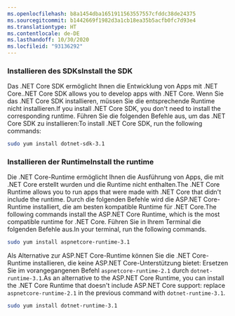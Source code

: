 ```yaml
---
ms.openlocfilehash: b8a1454dba1651911563557557cfddc38de24375
ms.sourcegitcommit: b1442669f1982d3a1cb18ea35b5acfb0fc7d93e4
ms.translationtype: HT
ms.contentlocale: de-DE
ms.lasthandoff: 10/30/2020
ms.locfileid: "93136292"
---
```


### <a name="install-the-sdk"></a><span data-ttu-id="ab298-101">Installieren des SDKs</span><span class="sxs-lookup"><span data-stu-id="ab298-101">Install the SDK</span></span>

<span data-ttu-id="ab298-102">Das .NET Core SDK ermöglicht Ihnen die Entwicklung von Apps mit .NET Core.</span><span class="sxs-lookup"><span data-stu-id="ab298-102">.NET Core SDK allows you to develop apps with .NET Core.</span></span> <span data-ttu-id="ab298-103">Wenn Sie das .NET Core SDK installieren, müssen Sie die entsprechende Runtime nicht installieren.</span><span class="sxs-lookup"><span data-stu-id="ab298-103">If you install .NET Core SDK, you don't need to install the corresponding runtime.</span></span> <span data-ttu-id="ab298-104">Führen Sie die folgenden Befehle aus, um das .NET Core SDK zu installieren:</span><span class="sxs-lookup"><span data-stu-id="ab298-104">To install .NET Core SDK, run the following commands:</span></span>

```bash
sudo yum install dotnet-sdk-3.1
```

### <a name="install-the-runtime"></a><span data-ttu-id="ab298-105">Installieren der Runtime</span><span class="sxs-lookup"><span data-stu-id="ab298-105">Install the runtime</span></span>

<span data-ttu-id="ab298-106">Die .NET Core-Runtime ermöglicht Ihnen die Ausführung von Apps, die mit .NET Core erstellt wurden und die Runtime nicht enthalten.</span><span class="sxs-lookup"><span data-stu-id="ab298-106">The .NET Core Runtime allows you to run apps that were made with .NET Core that didn't include the runtime.</span></span> <span data-ttu-id="ab298-107">Durch die folgenden Befehle wird die ASP.NET Core-Runtime installiert, die am besten kompatible Runtime für .NET Core.</span><span class="sxs-lookup"><span data-stu-id="ab298-107">The following commands install the ASP.NET Core Runtime, which is the most compatible runtime for .NET Core.</span></span> <span data-ttu-id="ab298-108">Führen Sie in Ihrem Terminal die folgenden Befehle aus.</span><span class="sxs-lookup"><span data-stu-id="ab298-108">In your terminal, run the following commands.</span></span>

```bash
sudo yum install aspnetcore-runtime-3.1
```

<span data-ttu-id="ab298-109">Als Alternative zur ASP.NET Core-Runtime können Sie die .NET Core-Runtime installieren, die keine ASP.NET Core-Unterstützung bietet: Ersetzen Sie im vorangegangenen Befehl `aspnetcore-runtime-2.1` durch `dotnet-runtime-3.1`.</span><span class="sxs-lookup"><span data-stu-id="ab298-109">As an alternative to the ASP.NET Core Runtime, you can install the .NET Core Runtime that doesn't include ASP.NET Core support: replace `aspnetcore-runtime-2.1` in the previous command with `dotnet-runtime-3.1`.</span></span>

```bash
sudo yum install dotnet-runtime-3.1
```
